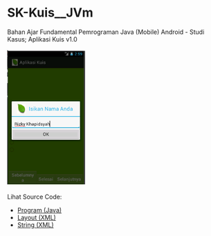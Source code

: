 # SK-Kuis__JVm
Bahan Ajar Fundamental Pemrograman Java (Mobile) Android - Studi Kasus; Aplikasi Kuis v1.0<br><br>
<img src="https://github.com/RizkyKhapidsyah/SK-Kuis__JVm/blob/main/Kuis2/result/001.PNG" height=310px width=180px><br><br>
Lihat Source Code:<br>
- <a href="https://github.com/RizkyKhapidsyah/SK-Kuis__JVm/tree/main/Kuis2/src/com/kuis2">Program (Java)</a><br>
- <a href="https://github.com/RizkyKhapidsyah/SK-Kuis__JVm/tree/main/Kuis2/res/layout">Layout (XML)</a><br>
- <a href="https://github.com/RizkyKhapidsyah/SK-Kuis__JVm/blob/main/Kuis2/res/values/strings.xml">String (XML)</a>
